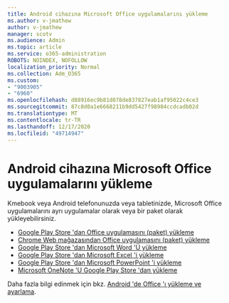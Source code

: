 ```yaml
---
title: Android cihazına Microsoft Office uygulamalarını yükleme
ms.author: v-jmathew
author: v-jmathew
manager: scotv
ms.audience: Admin
ms.topic: article
ms.service: o365-administration
ROBOTS: NOINDEX, NOFOLLOW
localization_priority: Normal
ms.collection: Adm_O365
ms.custom:
- "9003905"
- "6960"
ms.openlocfilehash: d88916ec9b81d078de837827eab1af95022c4ce3
ms.sourcegitcommit: 87c8d0a1e6668211b9dd5427f98984ccdcadb02d
ms.translationtype: MT
ms.contentlocale: tr-TR
ms.lasthandoff: 12/17/2020
ms.locfileid: "49714947"
---
```

# <a name="install-microsoft-office-apps-on-an-android-device"></a>Android cihazına Microsoft Office uygulamalarını yükleme

Kmebook veya Android telefonunuzda veya tabletinizde, Microsoft Office uygulamalarını ayrı uygulamalar olarak veya bir paket olarak yükleyebilirsiniz.

- [Google Play Store 'dan Office uygulamasını (paket) yükleme](https://go.microsoft.com/fwlink/?linkid=2137009)
- [Chrome Web mağazasından Office uygulamasını (paket) yükleme](https://go.microsoft.com/fwlink/?linkid=2137212)
- [Google Play Store 'dan Microsoft Word 'Ü yükleme](https://go.microsoft.com/fwlink/?linkid=2136994)
- [Google Play Store 'dan Microsoft Excel 'i yükleme](https://go.microsoft.com/fwlink/?linkid=2137120)
- [Google Play Store 'dan Microsoft PowerPoint 'i yükleme](https://go.microsoft.com/fwlink/?linkid=2137121)
- [Microsoft OneNote 'U Google Play Store 'dan yükleme](https://go.microsoft.com/fwlink/?linkid=2137211)

Daha fazla bilgi edinmek için bkz. [Android 'de Office 'ı yükleme ve ayarlama](https://go.microsoft.com/fwlink/?linkid=2135287).
